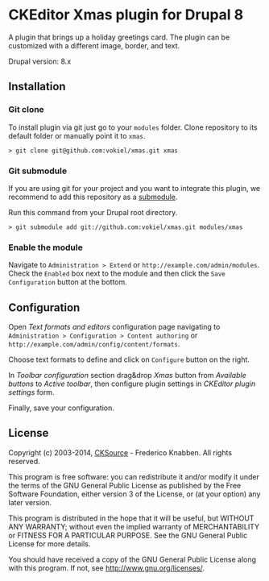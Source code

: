 CKEditor Xmas plugin for Drupal 8
=================================

A plugin that brings up a holiday greetings card.
The plugin can be customized with a different image, border, and text.

Drupal version: 8.x

## Installation

### Git clone

To install plugin via git just go to your `modules` folder. Clone repository to its default folder  or manually
point it to `xmas`.

    > git clone git@github.com:vokiel/xmas.git xmas

### Git submodule

If you are using git for your project and you want to integrate this plugin, we recommend to add this repository
as a [submodule](http://git-scm.com/book/en/Git-Tools-Submodules).

Run this command from your Drupal root directory.

    > git submodule add git://github.com:vokiel/xmas.git modules/xmas

### Enable the module

Navigate to `Administration > Extend` or `http://example.com/admin/modules`.
Check the `Enabled` box next to the module and then click the `Save Configuration` button at the bottom.

## Configuration

Open _Text formats and editors_ configuration page navigating to `Administration > Configuration > Content authoring`
or `http://example.com/admin/config/content/formats`.

Choose text formats to define and click on `Configure` button on the right.

In _Toolbar configuration_ section drag&amp;drop _Xmas_ button from _Available buttons_ to _Active toolbar_,
then configure plugin settings in _CKEditor plugin settings_ form.

Finally, save your configuration.


## License

Copyright (c) 2003-2014, [CKSource](http://cksource.com/) - Frederico Knabben. All rights reserved.

This program is free software: you can redistribute it and/or modify
it under the terms of the GNU General Public License as published by
the Free Software Foundation, either version 3 of the License, or
(at your option) any later version.

This program is distributed in the hope that it will be useful,
but WITHOUT ANY WARRANTY; without even the implied warranty of
MERCHANTABILITY or FITNESS FOR A PARTICULAR PURPOSE.  See the
GNU General Public License for more details.

You should have received a copy of the GNU General Public License
along with this program.  If not, see <http://www.gnu.org/licenses/>.
